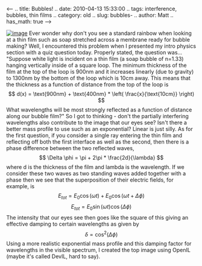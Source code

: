 <--
.. title: Bubbles!
.. date: 2010-04-13 15:33:00
.. tags: interference, bubbles, thin films
.. category: old
.. slug: bubbles-
.. author: Matt
.. has_math: true
-->


[![image](http://3.bp.blogspot.com/_qY9DSyjj8Ro/S8TMvnGGX6I/AAAAAAAABzU/_o0PHaRQLmg/s320/good-small.jpg)](http://3.bp.blogspot.com/_qY9DSyjj8Ro/S8TMvnGGX6I/AAAAAAAABzU/_o0PHaRQLmg/s1600/good-small.jpg)
Ever wonder why don't you see a standard rainbow when looking at a thin
film such as soap stretched across a membrane ready for bubble making?
Well, I encountered this problem when I presented my intro physics
section with a quiz question today. Properly stated, the question was...
"Suppose white light is incident on a thin film (a soap bubble of
n=1.33) hanging vertically inside of a square loop. The minimum
thickness of the film at the top of the loop is 900nm and it increases
linearly (due to gravity) to 1300nm by the bottom of the loop which is
10cm away. This means that the thickness as a function of distance from
the top of the loop is
$$ d(x) = \text{900nm} + \text{400nm} * \left(
\frac{x}{\text{10cm}} \right) $$
What wavelengths will be most strongly reflected as a function of
distance along our bubble film?"
So I got to thinking - don't the partially interfering wavelengths also
contribute to the image that our eyes see? Isn't there a better mass
profile to use such as an exponential? Linear is just silly.
As for the first question, if you consider a single ray entering the
thin film and reflecting off both the first interface as well as the
second, then there is a phase difference between the two reflected
waves,
$$ \Delta \phi = \pi + 2\pi * \frac{2d}{\lambda} $$
where d is the thickness of the film and lambda is the wavelength. If we
consider these two waves as two standing waves added together with a
phase then we see that the superposition of their electric fields, for
example, is
$$ E_{tot} = E_0 \cos(\omega t) + E_0 \cos(\omega t + \Delta
\phi) $$
$$ E_{tot} = E_0 \sin(\omega t) \cos(\Delta \phi) $$
The intensity that our eyes see then goes like the square of this giving
an effective damping to certain wavelengths as given by
$$ \delta = \cos^2(\Delta \phi) $$
Using a more realistic exponential mass profile and this damping factor
for wavelengths in the visible spectrum, I created the top image using
OpenIL (maybe it's called DevIL, hard to say).
